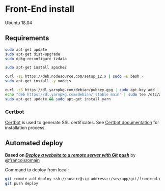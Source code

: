 # Front-End install

Ubuntu 18.04

## Requirements

```bash
sudo apt-get update
sudo apt-get dist-upgrade
sudo dpkg-reconfigure tzdata

sudo apt-get install apache2

curl -sL https://deb.nodesource.com/setup_12.x | sudo -E bash -
sudo apt-get install -y nodejs

curl -sS https://dl.yarnpkg.com/debian/pubkey.gpg | sudo apt-key add -
echo "deb https://dl.yarnpkg.com/debian/ stable main" | sudo tee /etc/apt/sources.list.d/yarn.list
sudo apt-get update && sudo apt-get install yarn
```

### Certbot

[Certbot](https://certbot.eff.org/) is used to generate SSL certificates.
See [Certbot documentation](https://certbot.eff.org/lets-encrypt/ubuntubionic-apache) for installation process.

## Automated deploy

**Based on [*Deploy a website to a remote server with Git push*](https://medium.com/@francoisromain/vps-deploy-with-git-fea605f1303b)** by [@francoisromain](https://github.com/francoisromain)

Command to deploy from local:
```bash
git remote add deploy ssh://<user>@<ip-address>:/srv/app/git/frontend.git
git push deploy
```

